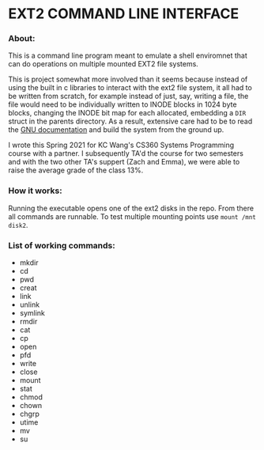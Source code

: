 # EXT2 COMMAND LINE INTERFACE

### About:

This is a command line program meant to emulate a shell enviromnet that can do operations on multiple mounted EXT2 file systems. 

This is project somewhat more involved than it seems because instead of using the built in c libraries to interact with the ext2 file system, it all had to be written from scratch, for example instead of just, say, writing a file, the file would need to be individually written to INODE blocks in 1024 byte blocks, changing the INODE bit map for each allocated, embedding a `DIR` struct in the parents directory. As a result, extensive care had to be to read the [GNU documentation](https://www.nongnu.org/ext2-doc/ext2.html) and build the system from the ground up. 

I wrote this Spring 2021 for KC Wang's CS360 Systems Programming course with a partner. I subsequently TA'd the course for two semesters and with the two other TA's suppert (Zach and Emma), we were able to raise the average grade of the class 13%. 

### How it works:

Running the executable opens one of the ext2 disks in the repo. From there all commands are runnable. To test multiple mounting points use `mount /mnt disk2`.

### List of working commands: 
- mkdir
- cd   
- pwd
- creat 
- link
- unlink 
- symlink
- rmdir
- cat
- cp 
- open 
- pfd
- write 
- close 
- mount 
- stat
- chmod
- chown
- chgrp
- utime
- mv
- su